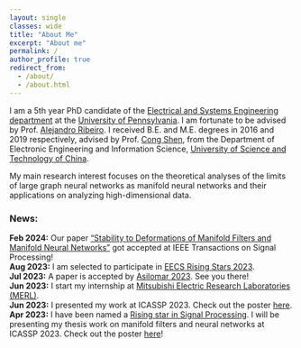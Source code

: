 ```yaml
---
layout: single
classes: wide
title: "About Me"
excerpt: "About me"
permalink: /
author_profile: true
redirect_from: 
  - /about/
  - /about.html
---
```



I am a 5th year PhD candidate of the [Electrical and Systems Engineering department](https://www.ese.upenn.edu/) at the [University of Pennsylvania](https://www.upenn.edu/). I am fortunate to be advised by Prof. [Alejandro Ribeiro](https://alelab.seas.upenn.edu/alejandro-ribeiro/). I received B.E. and M.E. degrees in 2016 and 2019 respectively, advised by Prof. [Cong Shen](http://www.ece.virginia.edu/~cs7dt/), from the Department of Electronic Engineering and Information Science, [University of Science and Technology of China](https://en.ustc.edu.cn/). <br>

My main research interest focuses on the theoretical analyses of the limits of large graph neural networks as manifold neural networks and their applications on analyzing high-dimensional data.


<h3>News:</h3>

<b>Feb 2024:</b> Our paper [“Stability to Deformations of Manifold Filters and Manifold Neural Networks”](https://arxiv.org/abs/2106.03725) got accepted at IEEE Transactions on Signal Processing! <br>
<b>Aug 2023:</b> I am selected to participate in [EECS Rising Stars 2023](https://eecsrisingstars2023.cc.gatech.edu/). <br>
<b>Jul 2023:</b> A paper is accepted by [Asilomar 2023](https://www.asilomarsscconf.org/). See you there!<br>
<b>Jun 2023:</b> I start my internship at [Mitsubishi Electric Research Laboratories (MERL)](https://www.merl.com/).<br>
<b>Jun 2023:</b> I presented my work at ICASSP 2023. Check out the poster [here](https://zhiyangw.com/Papers/ICASSP_convolutional_poster.pdf).<br>
<b>Apr 2023:</b> I have been named a [Rising star in Signal Processing](https://2023.ieeeicassp.org/rising-stars-workshop/). I will be presenting my thesis work on manifold filters and neural networks at ICASSP 2023. Check out the poster [here](https://zhiyangw.com/Papers/ICASSP_rising_star_poster.pdf)!<br>


